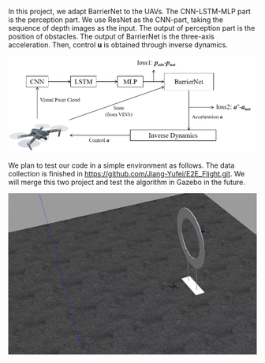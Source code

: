 In this project, we adapt BarrierNet to the UAVs. The CNN-LSTM-MLP part is the perception part. We use ResNet as the CNN-part, taking the sequence of depth images as the input. The output of perception part is the position of obstacles. The output of BarrierNet is the three-axis acceleration. Then, control $\boldsymbol{u}$ is obtained through inverse dynamics.

<img src=".\Pic\framework.png" alt="image-20240226163133648" style="zoom:67%;" />

We plan to test our code in a simple environment as follows. The data collection is finished in https://github.com/Jiang-Yufei/E2E_Flight.git. We will merge this two project and test the algorithm in Gazebo in the future.

<img src=".\Pic\environment.png" alt="image-20240328084005315" style="zoom: 67%;" />